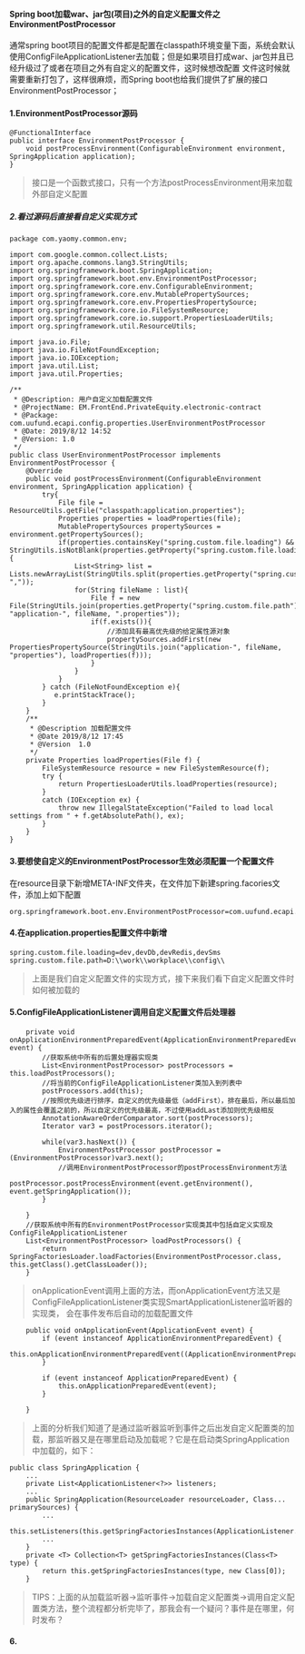 #### Spring boot加载war、jar包(项目)之外的自定义配置文件之EnvironmentPostProcessor

通常spring boot项目的配置文件都是配置在classpath环境变量下面，系统会默认使用ConfigFileApplicationListener去加载；但是如果项目打成war、jar包并且已经升级过了或者在项目之外有自定义的配置文件，这时候想改配置
文件这时候就需要重新打包了，这样很麻烦，而Spring boot也给我们提供了扩展的接口EnvironmentPostProcessor；

#### 1.EnvironmentPostProcessor源码
```
@FunctionalInterface
public interface EnvironmentPostProcessor {
    void postProcessEnvironment(ConfigurableEnvironment environment, SpringApplication application);
}
```
>接口是一个函数式接口，只有一个方法postProcessEnvironment用来加载外部自定义配置

##### 2.看过源码后直接看自定义实现方式
```
package com.yaomy.common.env;

import com.google.common.collect.Lists;
import org.apache.commons.lang3.StringUtils;
import org.springframework.boot.SpringApplication;
import org.springframework.boot.env.EnvironmentPostProcessor;
import org.springframework.core.env.ConfigurableEnvironment;
import org.springframework.core.env.MutablePropertySources;
import org.springframework.core.env.PropertiesPropertySource;
import org.springframework.core.io.FileSystemResource;
import org.springframework.core.io.support.PropertiesLoaderUtils;
import org.springframework.util.ResourceUtils;

import java.io.File;
import java.io.FileNotFoundException;
import java.io.IOException;
import java.util.List;
import java.util.Properties;

/**
 * @Description: 用户自定义加载配置文件
 * @ProjectName: EM.FrontEnd.PrivateEquity.electronic-contract
 * @Package: com.uufund.ecapi.config.properties.UserEnvironmentPostProcessor
 * @Date: 2019/8/12 14:52
 * @Version: 1.0
 */
public class UserEnvironmentPostProcessor implements EnvironmentPostProcessor {
    @Override
    public void postProcessEnvironment(ConfigurableEnvironment environment, SpringApplication application) {
        try{
            File file = ResourceUtils.getFile("classpath:application.properties");
            Properties properties = loadProperties(file);
            MutablePropertySources propertySources = environment.getPropertySources();
            if(properties.containsKey("spring.custom.file.loading") && StringUtils.isNotBlank(properties.getProperty("spring.custom.file.loading"))){
                List<String> list = Lists.newArrayList(StringUtils.split(properties.getProperty("spring.custom.file.loading"), ","));
                for(String fileName : list){
                    File f = new File(StringUtils.join(properties.getProperty("spring.custom.file.path"), "application-", fileName, ".properties"));
                    if(f.exists()){
                        //添加具有最高优先级的给定属性源对象
                        propertySources.addFirst(new PropertiesPropertySource(StringUtils.join("application-", fileName, "properties"), loadProperties(f)));
                    }
                }
            }
        } catch (FileNotFoundException e){
           e.printStackTrace();
        }
    }
    /**
     * @Description 加载配置文件
     * @Date 2019/8/12 17:45
     * @Version  1.0
     */
    private Properties loadProperties(File f) {
        FileSystemResource resource = new FileSystemResource(f);
        try {
            return PropertiesLoaderUtils.loadProperties(resource);
        }
        catch (IOException ex) {
            throw new IllegalStateException("Failed to load local settings from " + f.getAbsolutePath(), ex);
        }
    }
}
```

#### 3.要想使自定义的EnvironmentPostProcessor生效必须配置一个配置文件
在resource目录下新增META-INF文件夹，在文件加下新建spring.facories文件，添加上如下配置
```
org.springframework.boot.env.EnvironmentPostProcessor=com.uufund.ecapi.config.properties.UserEnvironmentPostProcessor
```
#### 4.在application.properties配置文件中新增
```
spring.custom.file.loading=dev,devDb,devRedis,devSms
spring.custom.file.path=D:\\work\\workplace\\config\\
```
>上面是我们自定义配置文件的实现方式，接下来我们看下自定义配置文件时如何被加载的

#### 5.ConfigFileApplicationListener调用自定义配置文件后处理器
```
    private void onApplicationEnvironmentPreparedEvent(ApplicationEnvironmentPreparedEvent event) {
        //获取系统中所有的后置处理器实现类
        List<EnvironmentPostProcessor> postProcessors = this.loadPostProcessors();
        //将当前的ConfigFileApplicationListener类加入到列表中
        postProcessors.add(this);
        //按照优先级进行排序，自定义的优先级最低（addFirst），排在最后，所以最后加入的属性会覆盖之前的，所以自定义的优先级最高，不过使用addLast添加则优先级相反
        AnnotationAwareOrderComparator.sort(postProcessors);
        Iterator var3 = postProcessors.iterator();

        while(var3.hasNext()) {
            EnvironmentPostProcessor postProcessor = (EnvironmentPostProcessor)var3.next();
            //调用EnvironmentPostProcessor的postProcessEnvironment方法
            postProcessor.postProcessEnvironment(event.getEnvironment(), event.getSpringApplication());
        }

    }
    //获取系统中所有的EnvironmentPostProcessor实现类其中包括自定义实现及ConfigFileApplicationListener
    List<EnvironmentPostProcessor> loadPostProcessors() {
        return SpringFactoriesLoader.loadFactories(EnvironmentPostProcessor.class, this.getClass().getClassLoader());
    }
```
>onApplicationEvent调用上面的方法，而onApplicationEvent方法又是ConfigFileApplicationListener类实现SmartApplicationListener监听器的实现类，
会在事件发布后自动的加载配置文件
```
    public void onApplicationEvent(ApplicationEvent event) {
        if (event instanceof ApplicationEnvironmentPreparedEvent) {
            this.onApplicationEnvironmentPreparedEvent((ApplicationEnvironmentPreparedEvent)event);
        }

        if (event instanceof ApplicationPreparedEvent) {
            this.onApplicationPreparedEvent(event);
        }

    }
```    
>上面的分析我们知道了是通过监听器监听到事件之后出发自定义配置类的加载，那监听器又是在哪里启动及加载呢？它是在启动类SpringApplication中加载的，如下：
```
public class SpringApplication {
    ...
    private List<ApplicationListener<?>> listeners;
    ...
    public SpringApplication(ResourceLoader resourceLoader, Class... primarySources) {
        ...
        this.setListeners(this.getSpringFactoriesInstances(ApplicationListener.class));
        ...
    }
    private <T> Collection<T> getSpringFactoriesInstances(Class<T> type) {
        return this.getSpringFactoriesInstances(type, new Class[0]);
    }
```    
>TIPS：上面的从加载监听器->监听事件->加载自定义配置类->调用自定义配置类方法，整个流程都分析完毕了，那我会有一个疑问？事件是在哪里，何时发布？

#### 6.



